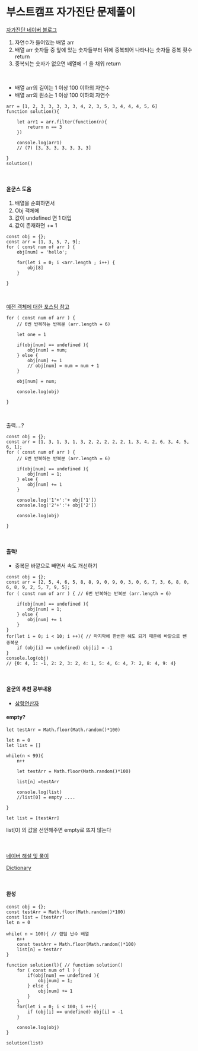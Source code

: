 # 부스트캠프 자가진단 문제풀이

[자가진단 네이버 블로그](https://blog.naver.com/boostcamp_official/221978031932)

1. 자연수가 들어있는 배열 arr
2. 배열 arr 숫자들 중 앞에 있는 숫자들부터 뒤에 중복되어 나타나는 숫자들 중복 횟수 return
3. 중복되는 숫자가 없으면 배열에 -1 을 채워 return

<br>

- 배열 arr의 길이는 1 이상 100 이하의 자연수
- 배열 arr의 원소는 1 이상 100 이하의 자연수

```
arr = [1, 2, 3, 3, 3, 3, 3, 4, 2, 3, 5, 3, 4, 4, 4, 5, 6]
function solution(){

    let arr1 = arr.filter(function(n){
        return n == 3
    })

    console.log(arr1) 
    // (7) [3, 3, 3, 3, 3, 3, 3]

}
solution()
```
<br>

#### 윤군스 도움
1. 배열을 순회하면서
2. Obj 객체에
3. 값이 undefined 면 1 대입
4. 값이 존재하면 += 1
```
const obj = {};
const arr = [1, 3, 5, 7, 9];
for ( const num of arr ) {
    obj[num] = 'hello';

    for(let i = 0; i <arr.length ; i++) {
        obj[8]
    }

}
```
<br>

[예전 객체에 대한 포스팅 참고](https://blog.naver.com/thgus2270/222286112950)

```
for ( const num of arr ) {
    // 6번 반복하는 반복분 (arr.length = 6)

    let one = 1
    
    if(obj[num] == undefined ){
        obj[num] = num;
    } else {
        obj[num] += 1
        // obj[num] = num = num + 1 
    }

    obj[num] = num;

    console.log(obj)

}
```
<br>

출력....?
```
const obj = {};
const arr = [1, 3, 1, 3, 1, 3, 2, 2, 2, 2, 2, 1, 3, 4, 2, 6, 3, 4, 5, 6, 1];
for ( const num of arr ) {
    // 6번 반복하는 반복분 (arr.length = 6)
    
    if(obj[num] == undefined ){
        obj[num] = 1;
    } else {
        obj[num] += 1
    }

    console.log('1'+':'+ obj['1'])
    console.log('2'+':'+ obj['2'])

    console.log(obj)

}

```
<br>

#### 출력!
- 중복문 바깥으로 빼면서 속도 개선하기
```
const obj = {};
const arr = [2, 5, 4, 6, 5, 8, 8, 9, 0, 9, 0, 3, 0, 6, 7, 3, 6, 8, 0, 6, 8, 9, 2, 5, 7, 9, 5];
for ( const num of arr ) { // 6번 반복하는 반복분 (arr.length = 6)
    
    if(obj[num] == undefined ){
        obj[num] = 1;
    } else {
        obj[num] += 1
    }
}
for(let i = 0; i < 10; i ++){ // 마지막에 한번만 해도 되기 때문에 바깥으로 뺀 중복문
    if (obj[i] == undefined) obj[i] = -1
}
console.log(obj)
// {0: 4, 1: -1, 2: 2, 3: 2, 4: 1, 5: 4, 6: 4, 7: 2, 8: 4, 9: 4}
```
<br>

#### 윤군의 추천 공부내용
- [삼항연산자](https://developer.mozilla.org/ko/docs/Web/JavaScript/Reference/Operators/Conditional_Operator)


#### empty?
```
let testArr = Math.floor(Math.random()*100)

let n = 0
let list = []

while(n < 99){
    n++

    let testArr = Math.floor(Math.random()*100)

    list[n] =testArr

    console.log(list)
    //list[0] = empty ....

}
```

```
let list = [testArr]

```
list[0] 의 값을 선언해주면 empty로 뜨지 않는다

<br>

#### 

[네이버 해설 및 풀이](https://blog.naver.com/boostcamp_official/222388429782)

[Dictionary](https://velog.io/@inyong_pang/Data-Structure-Dictionary%EB%94%95%EC%85%94%EB%84%88%EB%A6%AC-4bk5vovnvc)

<br>

#### 완성

```
const obj = {};
const testArr = Math.floor(Math.random()*100)
const list = [testArr]
let n = 0

while( n < 100){ // 랜덤 난수 배열
    n++
    const testArr = Math.floor(Math.random()*100)
    list[n] = testArr
}

function solution(l){ // function solution()
    for ( const num of l ) {    
        if(obj[num] == undefined ){
            obj[num] = 1;
        } else {
            obj[num] += 1
        }
    }
    for(let i = 0; i < 100; i ++){
        if (obj[i] == undefined) obj[i] = -1
    }

    console.log(obj)
}

solution(list)
```